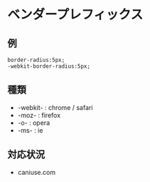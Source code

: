 # ベンダープレフィックス

## 例

```
border-radius:5px;
-webkit-border-radius:5px;
```

## 種類

* -webkit- : chrome / safari
* -moz- : firefox
* -o- : opera
* -ms- : ie

## 対応状況

* caniuse.com

